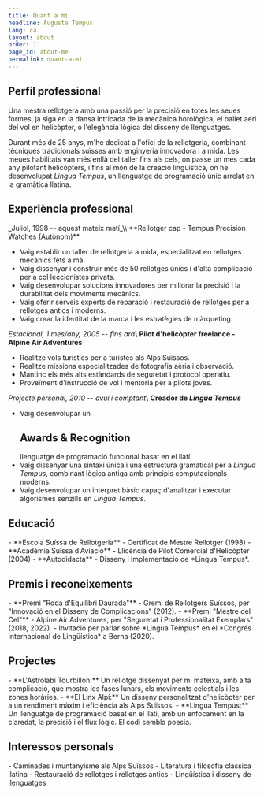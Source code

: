 ```yaml
---
title: Quant a mi
headline: Augusta Tempus
lang: ca
layout: about
order: 1
page_id: about-me
permalink: quant-a-mi
---
```


<h2 class="section print-only"><i class="fa-solid fa-user"></i> Perfil professional</h2>
Una mestra rellotgera amb una passió per la precisió en totes les seues formes, ja siga en la dansa intricada de la mecànica horològica, el ballet aeri del vol en helicòpter, o l'elegància lògica del disseny de llenguatges.

Durant més de 25 anys, m'he dedicat a l'ofici de la rellotgeria, combinant tècniques tradicionals suïsses amb enginyeria innovadora i a mida. Les meues habilitats van més enllà del taller fins als cels, on passe un mes cada any pilotant helicòpters, i fins al món de la creació lingüística, on he desenvolupat _Lingua Tempus_, un llenguatge de programació únic arrelat en la gramàtica llatina.

<h2 class="section"><i class="fa-solid fa-briefcase"></i> Experiència professional</h2>
_Juliol, 1998 -- aquest mateix matí_\\
**Rellotger cap - Tempus Precision Watches (Autònom)**

- Vaig establir un taller de rellotgeria a mida, especialitzat en rellotges mecànics fets a mà.
- Vaig dissenyar i construir més de 50 rellotges únics i d'alta complicació per a col·leccionistes privats.
- Vaig desenvolupar solucions innovadores per millorar la precisió i la durabilitat dels moviments mecànics.
- Vaig oferir serveis experts de reparació i restauració de rellotges per a rellotges antics i moderns.
- Vaig crear la identitat de la marca i les estratègies de màrqueting.

_Estacional, 1 mes/any, 2005 -- fins ara_\\
**Pilot d'helicòpter freelance - Alpine Air Adventures**

- Realitze vols turístics per a turistes als Alps Suïssos.
- Realitze missions especialitzades de fotografia aèria i observació.
- Mantinc els més alts estàndards de seguretat i protocol operatiu.
- Proveïment d'instrucció de vol i mentoria per a pilots joves.

_Projecte personal, 2010 -- avui i comptant_\\
**Creador de _Lingua Tempus_**

- Vaig desenvolupar un<h2 class="section"><i class="fa-solid fa-trophy"></i> Awards & Recognition</h2>
  llenguatge de programació funcional basat en el llatí.
- Vaig dissenyar una sintaxi única i una estructura gramatical per a _Lingua Tempus_, combinant lògica antiga amb principis computacionals moderns.
- Vaig desenvolupar un intèrpret bàsic capaç d'analitzar i executar algorismes senzills en _Lingua Tempus_.

<h2 class="section"><i class="fa-solid fa-graduation-cap"></i> Educació</h2>
- **Escola Suïssa de Rellotgeria** - Certificat de Mestre Rellotger (1998)
- **Acadèmia Suïssa d'Aviació** - Llicència de Pilot Comercial d'Helicòpter (2004)
- **Autodidacta** - Disseny i implementació de *Lingua Tempus*.

<h2 class="section"><i class="fa-solid fa-trophy"></i> Premis i reconeixements</h2>
- **Premi "Roda d'Equilibri Daurada"** - Gremi de Rellotgers Suïssos, per "Innovació en el Disseny de Complicacions" (2012).
- **Premi "Mestre del Cel"** - Alpine Air Adventures, per "Seguretat i Professionalitat Exemplars" (2018, 2022).
- Invitació per parlar sobre *Lingua Tempus* en el *Congrés Internacional de Lingüística* a Berna (2020).

<h2 class="section"><i class="fa-solid fa-flask"></i> Projectes</h2>
- **L'Astrolabi Tourbillon:** Un rellotge dissenyat per mi mateixa, amb alta complicació, que mostra les fases lunars, els moviments celestials i les zones horàries.
- **El Linx Alpí:** Un disseny personalitzat d'helicòpter per a un rendiment màxim i eficiència als Alps Suïssos.
- **Lingua Tempus:** Un llenguatge de programació basat en el llatí, amb un enfocament en la claredat, la precisió i el flux lògic. El codi sembla poesia.

<h2 class="section"><i class="fa-solid fa-mountain-sun"></i> Interessos personals</h2>
- Caminades i muntanyisme als Alps Suïssos
- Literatura i filosofia clàssica llatina
- Restauració de rellotges i rellotges antics
- Lingüística i disseny de llenguatges
